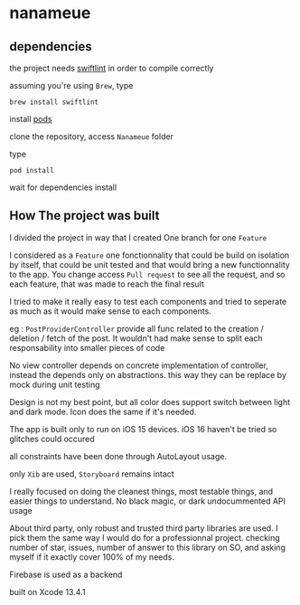 # nanameue

## dependencies

the project needs [swiftlint](https://github.com/realm/SwiftLint) in order to compile correctly

assuming you're using `Brew`, type 

```shell
brew install swiftlint
```

install [pods](https://cocoapods.org/)

clone the repository, access `Nanameue` folder

type 

```shell
pod install
```

wait for dependencies install


## How The project was built

I divided the project in way that I created One branch for one `Feature`

I considered as a `Feature` one fonctionnality that could be build on isolation by itself, that could be unit tested and that would bring a new functionnality to the app. You change access `Pull request` to see all the request, and so each feature, that was made to reach the final result

I tried to make it really easy to test each components and tried to seperate as much as it would make sense to each components.

eg : `PostProviderController` provide all func related to the creation / deletion / fetch of the post. It wouldn't had make sense to split each responsability into smaller pieces of code

No view controller depends on concrete implementation of controller, instead the depends only on abstractions. this way they can be replace by mock during unit testing

Design is not my best point, but all color does support switch between light and dark mode. Icon does the same if it's needed.

The app is built only to run on iOS 15 devices. iOS 16 haven't be tried so glitches could occured

all constraints have been done through AutoLayout usage.

only `Xib` are used, `Storyboard` remains intact

I really focused on doing the cleanest things, most testable things, and easier things to understand. No black magic, or dark undocummented API usage

About third party, only robust and trusted third party libraries are used. I pick them the same way I would do for a professionnal project. checking number of star, issues, number of answer to this library on SO, and asking myself if it exactly cover 100% of my needs.

Firebase is used as a backend

built on Xcode 13.4.1


